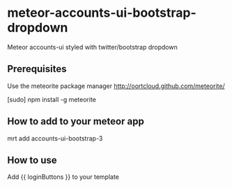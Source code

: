 meteor-accounts-ui-bootstrap-dropdown
=====================================

Meteor accounts-ui styled with twitter/bootstrap dropdown

Prerequisites
-------------

Use the meteorite package manager
http://oortcloud.github.com/meteorite/

[sudo] npm install -g meteorite

How to add to your meteor app
-----------------------------

mrt add accounts-ui-bootstrap-3

How to use
-------------

Add {{ loginButtons }} to your template
